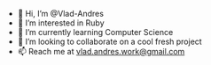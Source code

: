 - 👋 Hi, I’m @Vlad-Andres
- 👀 I’m interested in Ruby
- 🌱 I’m currently learning Computer Science
- 💞️ I’m looking to collaborate on a cool fresh project
- 📫 Reach me at vlad.andres.work@gmail.com

<!---
Vlad-Andres/Vlad-Andres is a ✨ special ✨ repository because its `README.md` (this file) appears on your GitHub profile.
You can click the Preview link to take a look at your changes.
--->
